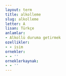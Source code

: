 ```yaml
---
layout: term
title: alkolleme
slug: alkolleme
letter: A
lisan: Türkçe
anlamlar:
- Alkollü duruma getirmek
ozellikler:
- - isim
ornekler:
- - ''
orneklerkaynak:
- - ''
---
```

